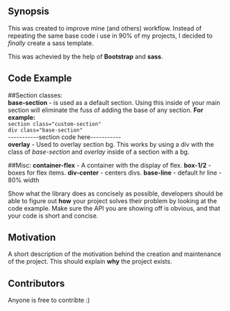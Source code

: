 ## Synopsis
This was created to improve mine (and others) workflow.
Instead of repeating the same base code i use in 90% of my projects,
I decided to *finally* create a sass template.

This was achevied by the help of **Bootstrap** and **sass**.
## Code Example
##Section classes:
<br>
**base-section** - is used as a default section.
Using this inside of your main section will eliminate the fuss of adding the base of any section.
  **For example:**
<br>
`section class="custom-section"`
<br>
`div class="base-section"`
<br>
-----------section code here-----------
<br>
**overlay** - Used to overlay section bg. This works by using a div with the class of *base-section* and *overlay* inside of a section with a bg. 

##Misc:
**container-flex** - A container with the display of flex.
**box-1/2** - boxes for flex items.
**div-center** - centers divs.
**base-line** - default hr line - 80% width

Show what the library does as concisely as possible, developers should be able to figure out **how** your project solves their problem by looking at the code example. Make sure the API you are showing off is obvious, and that your code is short and concise.

## Motivation

A short description of the motivation behind the creation and maintenance of the project. This should explain **why** the project exists.



## Contributors
Anyone is free to contribte :)













